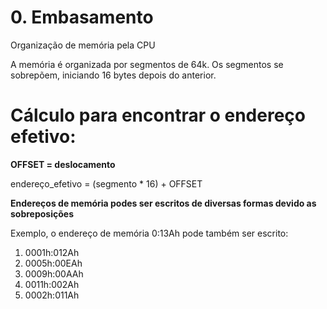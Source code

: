 # 0. Embasamento
Organização de memória pela CPU

A memória é organizada por segmentos de 64k. Os segmentos se sobrepõem, iniciando 16 bytes depois do anterior.

# Cálculo para encontrar o endereço efetivo:

**OFFSET = deslocamento**

endereço_efetivo = (segmento * 16) + OFFSET

**Endereços de memória podes ser escritos de diversas formas devido as sobreposições**

Exemplo, o endereço de memória 0:13Ah pode também ser escrito:

1. 0001h:012Ah
2. 0005h:00EAh
3. 0009h:00AAh
4. 0011h:002Ah
5. 0002h:011Ah